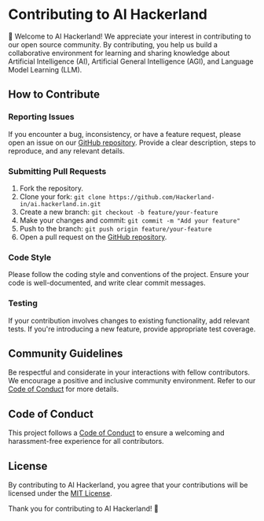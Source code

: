 # Contributing to AI Hackerland

👋 Welcome to AI Hackerland! We appreciate your interest in contributing to our open source community. By contributing, you help us build a collaborative environment for learning and sharing knowledge about Artificial Intelligence (AI), Artificial General Intelligence (AGI), and Language Model Learning (LLM).

## How to Contribute

### Reporting Issues

If you encounter a bug, inconsistency, or have a feature request, please open an issue on our [GitHub repository](https://github.com/Hackerland-in/ai.hackerland.in/issues). Provide a clear description, steps to reproduce, and any relevant details.

### Submitting Pull Requests

1. Fork the repository.
2. Clone your fork: `git clone https://github.com/Hackerland-in/ai.hackerland.in.git`
3. Create a new branch: `git checkout -b feature/your-feature`
4. Make your changes and commit: `git commit -m "Add your feature"`
5. Push to the branch: `git push origin feature/your-feature`
6. Open a pull request on the [GitHub repository](https://github.com/Hackerland-in/ai.hackerland.in/pulls).

### Code Style

Please follow the coding style and conventions of the project. Ensure your code is well-documented, and write clear commit messages.

### Testing

If your contribution involves changes to existing functionality, add relevant tests. If you're introducing a new feature, provide appropriate test coverage.

## Community Guidelines

Be respectful and considerate in your interactions with fellow contributors. We encourage a positive and inclusive community environment. Refer to our [Code of Conduct](CODE_OF_CONDUCT.md) for more details.

## Code of Conduct

This project follows a [Code of Conduct](CODE_OF_CONDUCT.md) to ensure a welcoming and harassment-free experience for all contributors.

## License

By contributing to AI Hackerland, you agree that your contributions will be licensed under the [MIT License](LICENSE).

Thank you for contributing to AI Hackerland! 🚀
